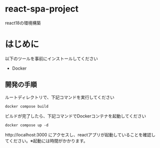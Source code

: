 # react-spa-project
react18の環境構築

# はじめに

以下のツールを事前にインストールしてください

- Docker

## 開発の手順

ルートディレクトリで、下記コマンドを実行してください

```
docker compose build
```

ビルドが完了したら、下記コマンドでDockerコンテナを起動してください

```
docker compose up -d
```

http://localhost:3000 にアクセスし、reactアプリが起動していることを確認してください。※起動には時間がかかります。